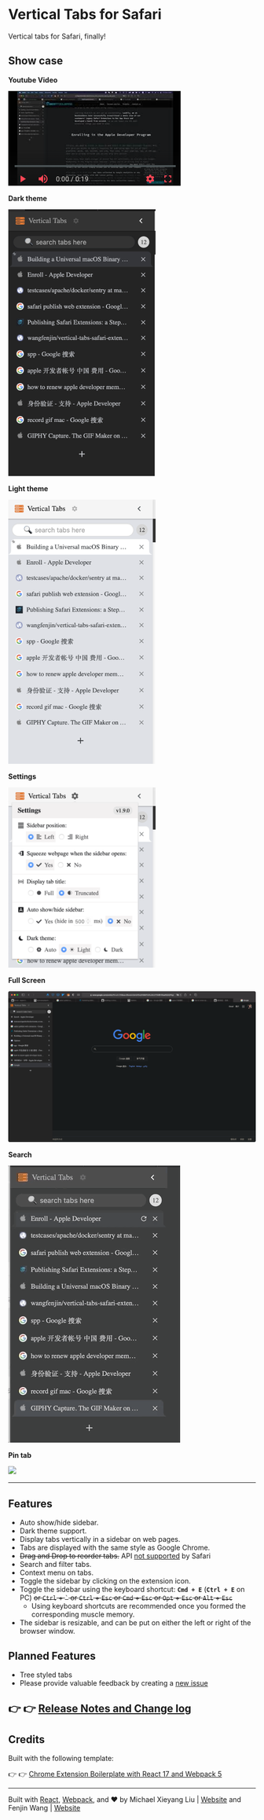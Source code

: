 # Vertical Tabs for Safari

Vertical tabs for Safari, finally!

## Show case

**Youtube Video**

[![Youtube Video](./preview/repo/youtube.png)](https://www.youtube.com/watch?v=GWtMthjoamM)

**Dark theme**

<img src="preview/macos-app-store/dark-mode.png" width="300"/>

**Light theme**

<img src="preview/macos-app-store/light-mode.png" width="300"/>

**Settings**

<img src="preview/macos-app-store/settings.png" width="300"/>

**Full Screen**

<img src="preview/macos-app-store/full-screen.png"/>

**Search**

<img src="preview/macos-app-store/search.gif" />

**Pin tab**

<img src="preview/macos-app-store/pin.gif" />

---

## Features

- Auto show/hide sidebar.
- Dark theme support.
- Display tabs vertically in a sidebar on web pages.
- Tabs are displayed with the same style as Google Chrome.
- ~~Drag and Drop to reorder tabs.~~ API [not supported](https://developer.mozilla.org/en-US/docs/Mozilla/Add-ons/WebExtensions/API/tabs/move) by Safari
- Search and filter tabs.
- Context menu on tabs.
- Toggle the sidebar by clicking on the extension icon.
- Toggle the sidebar using the keyboard shortcut: **`Cmd + E`** (**`Ctrl + E`** on PC) ~~or `Ctrl` + `` ` `` or `Ctrl` + `Esc` or `Cmd` + `Esc` or `Opt` + `Esc` or `Alt` + `Esc`~~
  - Using keyboard shortcuts are recommended once you formed the corresponding muscle memory.
- The sidebar is resizable, and can be put on either the left or right of the browser window.

## Planned Features

- Tree styled tabs
- Please provide valuable feedback by creating a [new issue](https://github.com/wangfenjin/vertical-tabs-safari-extension/issues/new)

## 👉 👉 [Release Notes and Change log](/CHANGELOG.md)

## Credits

Built with the following template:

👉 👉 [Chrome Extension Boilerplate with React 17 and Webpack 5](https://github.com/lxieyang/chrome-extension-boilerplate-react)

---

Built with [React](https://reactjs.org/), [Webpack](https://webpack.js.org/), and ❤ by Michael Xieyang Liu | [Website](https://lxieyang.github.io) and Fenjin Wang | [Website](https://www.wangfenjin.com)
